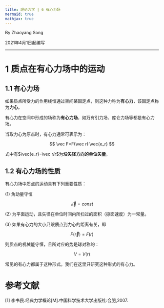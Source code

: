 ```yaml
---
title: 理论力学 | 6 有心力场
mermaid: true
mathjax: true
---
```


By Zhaoyang Song

2021年4月1日起编写

---------------

# 1 质点在有心力场中的运动

## 1.1 有心力场

如果质点所受力的作用线恒通过空间某固定点，则这种力称为**有心力**，该固定点称为**力心**。

有心力在空间中形成的场称为**有心力场**，如万有引力场、库仑力场等都是有心力场。

当取力心为原点时，有心力通常可表示为：

$$
\vec F=F(\vec r)·\vec{e_r}
$$

式中有$\vec{e_r}=\vec r/r$为**沿矢径方向的单位矢量**。

## 1.2 有心力场的性质

有心力场中质点的运动具有下列重要性质：

$(1)$ 角动量守恒

$$
\vec J=const
$$

$(2)$ 为平面运动，且矢径在单位时间内所扫过的面积（掠面速度）为一常量。

$(3)$ 如果有心力的大小只跟质点到力心的距离有关，即

$$
F(\vec r)=F(r)
$$

则质点的机械能守恒，且所对应的势是球对称的：

$$
V=V(r)
$$

常见的有心力都属于这种形式。我们在这里只研究这种形式的有心力。

# 参考文献

[1] 李书民.经典力学概论[M].中国科学技术大学出版社:合肥,2007.